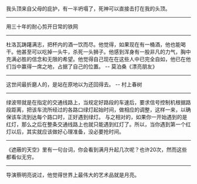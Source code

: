我头顶来自父母的庇护，有一半坍塌了，死神可以直接击打在我的头顶。
___
用三十年的耐心剪开日常的铁网
___
杜洛瓦踌躇满志，把杯内的酒一饮而尽。他觉得，如果现在有一桶酒，他也能喝干。他甚至可以吃掉一头牛，杀死一头狮子。他感到浑身有一股非凡的力气，胸中充满必胜的信念和无限的希望。他觉得自己现在在这些人中已完全自如，他已在他们当中赢得一席之地，占据了自己的位置。 -- 莫泊桑《漂亮朋友》
___
这世间最折磨人的，是站在原地以为还回得去。 -- 村上春树
___
绿波带就是在指定的交通线路上，当规定好路段的车速后，要求信号控制机根据路段距离，把该车流所经过的各路口绿灯起始时间，做相应的调整，这样一来，以确保该车流到达每个路口时，正好遇到绿灯。 与之相对的，如果你一开始遇到的是红灯，那么之后在整条交通线路上也就只能遇到红灯了。所以，当你遇到第一个红灯以后，其实就应该做好心理准备，没必要抢时间。
___
《遮蔽的天空》里有一句台词，你会看到满月升起几次呢？也许20次，然而这些都看似无穷。
___
导演蔡明亮说过，他觉得世界上最伟大的艺术品就是月亮。
